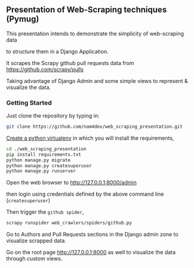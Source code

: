 ## Presentation of Web-Scraping techniques (Pymug)


This presentation intends to demonstrate the simplicity of web-scraping data 

to structure them in a Django Application.

It scrapes the Scrapy github pull requests data from https://github.com/scrapy/pulls

Taking advantage of Django Admin and some simple views to represent & visualize the data.

### Getting Started

Just clone the repository by typing in:

```bash
git clone https://github.com/nam4dev/web_scraping_presentation.git
```

[Create a python virtualenv](https://virtualenv.pypa.io/en/stable/installation/) in which you will install the requirements,

```bash
cd ./web_scraping_presentation
pip install requirements.txt
python manage.py migrate
python manage.py createsuperuser
python manage.py runserver
```

Open the web browser to http://127.0.0.1:8000/admin 

then login using credentials defined by the above command line (`createsuperuser`)

Then trigger the `github spider`,

```bash
scrapy runspider web_crawlers/spiders/github.py
```

Go to Authors and Pull Requests sections in the Django admin zone to visualize scrapped data.

Go on the root page http://127.0.0.1:8000 as well to visualize the data through custom views.